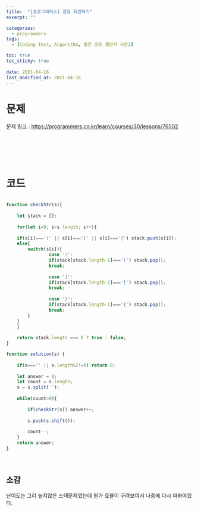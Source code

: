 ```yaml
---
title:  "[프로그래머스] 괄호 회전하기"
excerpt: ""

categories:
  - programmers
tags:
  - [Coding Test, Algorithm, 월간 코드 챌린지 시즌2]

toc: true
toc_sticky: true
 
date: 2021-04-16
last_modified_at: 2021-04-16
---
```



# **문제**

문제 링크 : <https://programmers.co.kr/learn/courses/30/lessons/76502>

<br>
<br>
<br>
<br>

# **코드**

```javascript

function checkStr(s){
    
    let stack = [];
    
    for(let i=0; i<s.length; i++){
        
    if(s[i]==='(' || s[i]==='[' || s[i]==='{') stack.push(s[i]);
    else{       
        switch(s[i]){
                case ')':
                if(stack[stack.length-1]==='(') stack.pop();
                break;
                
                case ']':
                if(stack[stack.length-1]==='[') stack.pop();
                break;
                
                case '}':
                if(stack[stack.length-1]==='{') stack.pop();
                break;
        }
    }
    }
    
    return stack.length === 0 ? true : false;
}

function solution(s) {
    
    if(s==='' || s.length%2!=0) return 0;
    
    let answer = 0;
    let count = s.length;
    s = s.split('');
    
    while(count>0){
        
        if(checkStr(s)) answer++;
        
        s.push(s.shift());
        
        count--;
    }
    return answer;
}
```

<br>

## **소감**
난이도는 그리 높지않은 스택문제였는데 뭔가 효율이 구려보여서 나중에 다시 짜봐야겠다.